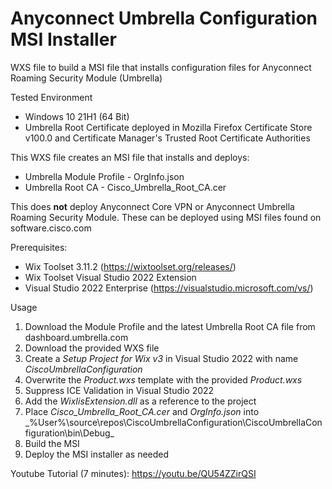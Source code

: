 # Anyconnect Umbrella Configuration MSI Installer
WXS file to build a MSI file that installs configuration files for Anyconnect Roaming Security Module (Umbrella)

Tested Environment
- Windows 10 21H1 (64 Bit)
- Umbrella Root Certificate deployed in Mozilla Firefox Certificate Store v100.0 and Certificate Manager's Trusted Root Certificate Authorities


This WXS file creates an MSI file that installs and deploys:
- Umbrella Module Profile - OrgInfo.json
- Umbrella Root CA - Cisco_Umbrella_Root_CA.cer


This does **not** deploy Anyconnect Core VPN or Anyconnect Umbrella Roaming Security Module. These can be deployed using MSI files found on software.cisco.com


Prerequisites:
- Wix Toolset 3.11.2 (https://wixtoolset.org/releases/)
- Wix Toolset Visual Studio 2022 Extension
- Visual Studio 2022 Enterprise (https://visualstudio.microsoft.com/vs/)

Usage
1. Download the Module Profile and the latest Umbrella Root CA file from dashboard.umbrella.com
2. Download the provided WXS file
3. Create a *Setup Project for Wix v3* in Visual Studio 2022 with name *CiscoUmbrellaConfiguration*
4. Overwrite the *Product.wxs* template with the provided *Product.wxs*
5. Suppress ICE Validation in Visual Studio 2022
6. Add the *WixIisExtension.dll* as a reference to the project
7. Place *Cisco_Umbrella_Root_CA.cer* and *OrgInfo.json* into _%User%\source\repos\CiscoUmbrellaConfiguration\CiscoUmbrellaConfiguration\bin\Debug\_
8. Build the MSI
9. Deploy the MSI installer as needed

Youtube Tutorial (7 minutes): https://youtu.be/QU54ZZirQSI

